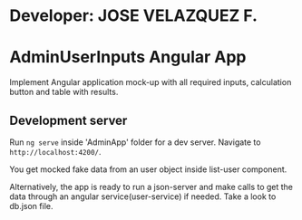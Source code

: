 # Developer: JOSE VELAZQUEZ F.

# AdminUserInputs Angular App

Implement Angular application mock-up with all required inputs, calculation button and table with results.


## Development server

Run `ng serve` inside 'AdminApp' folder for a dev server. Navigate to `http://localhost:4200/`. 

You get mocked fake data from an user object inside list-user component.

Alternatively, the app is ready to run a json-server and make calls to get the data through an angular service(user-service) if needed. Take a look to db.json file.
